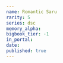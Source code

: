 ```yaml
---
name: Romantic Saru
rarity: 5
series: dsc
memory_alpha:
bigbook_tier: -1
in_portal:
date:
published: true
---
```



